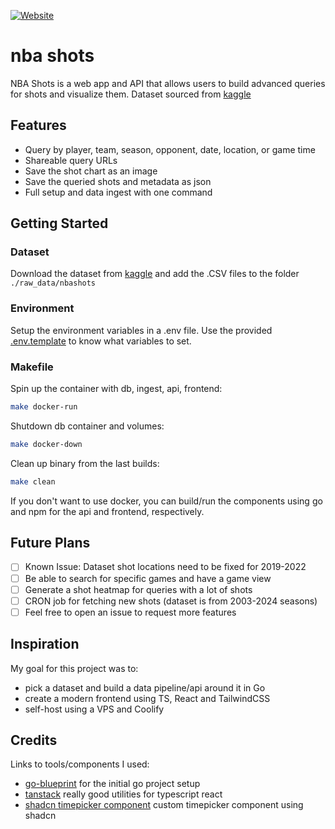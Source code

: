 [![Website](https://img.shields.io/website?label=nbashots.lukamircetic.ca&style=flat-square&url=https%3A%2F%2Fnbashots.lukamircetic.ca)](https://nbashots.lukamircetic.ca)

# nba shots

NBA Shots is a web app and API that allows users to build advanced queries for shots and visualize them. Dataset sourced from [kaggle](https://www.kaggle.com/datasets/mexwell/nba-shots)

## Features

- Query by player, team, season, opponent, date, location, or game time
- Shareable query URLs
- Save the shot chart as an image
- Save the queried shots and metadata as json
- Full setup and data ingest with one command

## Getting Started

### Dataset
Download the dataset from [kaggle](https://www.kaggle.com/datasets/mexwell/nba-shots) and add the .CSV files to the folder `./raw_data/nbashots`

### Environment
Setup the environment variables in a .env file. Use the provided [.env.template](./.env.template) to know what variables to set.

### Makefile

Spin up the container with db, ingest, api, frontend:
```bash
make docker-run
```

Shutdown db container and volumes:
```bash
make docker-down
```

Clean up binary from the last builds:
```bash
make clean
```

If you don't want to use docker, you can build/run the components using go and npm for the api and frontend, respectively.

## Future Plans

- [ ] Known Issue: Dataset shot locations need to be fixed for 2019-2022
- [ ] Be able to search for specific games and have a game view
- [ ] Generate a shot heatmap for queries with a lot of shots
- [ ] CRON job for fetching new shots (dataset is from 2003-2024 seasons)
- [ ] Feel free to open an issue to request more features

## Inspiration

 My goal for this project was to:
 - pick a dataset and build a data pipeline/api around it in Go
 - create a modern frontend using TS, React and TailwindCSS
 - self-host using a VPS and Coolify

## Credits

Links to tools/components I used:
- [go-blueprint](https://github.com/Melkeydev/go-blueprint) for the initial go project setup
- [tanstack](https://tanstack.com/) really good utilities for typescript react
- [shadcn timepicker component](https://github.com/openstatusHQ/time-picker) custom timepicker component using shadcn

